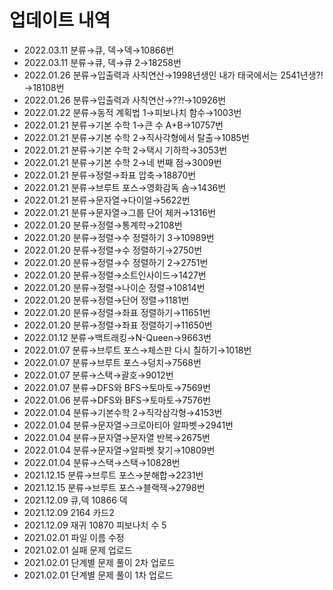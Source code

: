 # 업데이트 내역 
- 2022.03.11 분류→큐, 덱→덱→10866번
- 2022.03.11 분류→큐, 덱→큐 2→18258번
- 2022.01.26 분류→입출력과 사칙연산→1998년생인 내가 태국에서는 2541년생?!→18108번
- 2022.01.26 분류→입출력과 사칙연산→??!→10926번
- 2022.01.22 분류→동적 계획법 1→피보나치 함수→1003번
- 2022.01.21 분류→기본 수학 1→큰 수 A+B→10757번
- 2022.01.21 분류→기본 수학 2→직사각형에서 탈출→1085번
- 2022.01.21 분류→기본 수학 2→택시 기하학→3053번
- 2022.01.21 분류→기본 수학 2→네 번째 점→3009번
- 2022.01.21 분류→정렬→좌표 압축→18870번
- 2022.01.21 분류→브루트 포스→영화감독 숌→1436번
- 2022.01.21 분류→문자열→다이얼→5622번
- 2022.01.21 분류→문자열→그룹 단어 체커→1316번
- 2022.01.20 분류→정렬→통계학→2108번
- 2022.01.20 분류→정렬→수 정렬하기 3→10989번
- 2022.01.20 분류→정렬→수 정렬하기→2750번
- 2022.01.20 분류→정렬→수 정렬하기 2→2751번
- 2022.01.20 분류→정렬→소트인사이드→1427번
- 2022.01.20 분류→정렬→나이순 정렬→10814번
- 2022.01.20 분류→정렬→단어 정렬→1181번
- 2022.01.20 분류→정렬→좌표 정렬하기→11651번
- 2022.01.20 분류→정렬→좌표 정렬하기→11650번
- 2022.01.12 분류→백트래킹→N-Queen→9663번
- 2022.01.07 분류→브루트 포스→체스판 다시 칠하기→1018번
- 2022.01.07 분류→브루트 포스→덩치→7568번
- 2022.01.07 분류→스택→괄호→9012번
- 2022.01.07 분류→DFS와 BFS→토마토→7569번
- 2022.01.06 분류→DFS와 BFS→토마토→7576번
- 2022.01.04 분류→기본수학 2→직각삼각형→4153번
- 2022.01.04 분류→문자열→크로아티아 알파벳→2941번
- 2022.01.04 분류→문자열→문자열 반복→2675번
- 2022.01.04 분류→문자열→알파벳 찾기→10809번
- 2022.01.04 분류→스택→스택→10828번
- 2021.12.15 분류→브루트 포스→분해합→2231번
- 2021.12.15 분류→브루트 포스→블랙잭→2798번
- 2021.12.09 큐,덱 10866 덱
- 2021.12.09 2164 카드2
- 2021.12.09 재귀 10870 피보나치 수 5
- 2021.02.01 파일 이름 수정
- 2021.02.01 실패 문제 업로드
- 2021.02.01 단계별 문제 풀이 2차 업로드
- 2021.02.01 단계별 문제 풀이 1차 업로드
